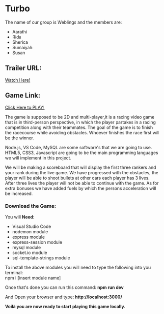 # Turbo
The name of our group is Weblings and the members are:

* Aarathi 
* Rida
* Sherica
* Sumaiyah
* Susan

## Trailer URL:  
[Watch Here!](https://youtu.be/di9MjcsbSgk)  

## Game Link:  
[Click Here to PLAY!](https://turbo-hw.herokuapp.com/)  

The game is supposed to be 2D and multi-player,it is a racing video game that is in third-person perspective, in which the player partakes in a racing competition along with their teammates. The goal of the game is to finish the racecourse while avoiding obstacles. Whoever finishes the race first will be the winner.

Node.js, VS Code, MySQL are some software's that we are going to use.
HTML5, CSS3, Javascript are going to be the main programming languages we will implement in this project.

We will be making a scoreboard that will display the first three rankers and your rank during the live game.
We have progressed with the obstacles, the player will be able to shoot bullets at other cars each player has 3 lives. After three lives the player will not be able to continue with the game. As for extra bonuses we have added fuels by which the persons acceleration will be increased.

### Download the Game:  
You will **Need**:
  * Visual Studio Code
  * nodemon module
  * express module
  * express-session module
  * mysql module
  * socket.io module
  * sql-template-strings module
  
To install the above modules you will need to type the following into you terminal:  
  npm i [insert module name]

Once that's done you can run this command: **npm run dev**

And Open your browser and type: **http://localhost:3000/**

**Voilà you are now ready to start playing this game locally.**
